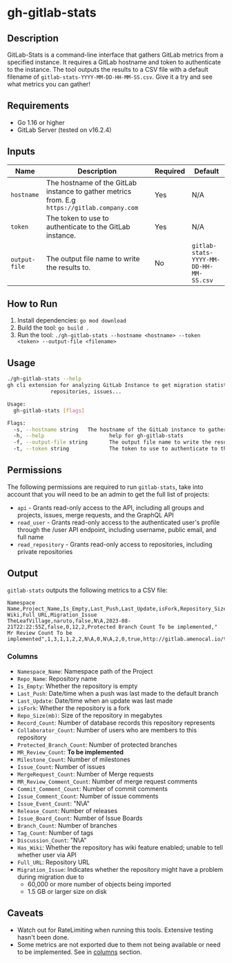 # gh-gitlab-stats

## Description

GitLab-Stats is a command-line interface that gathers GitLab metrics from a specified instance. It requires a GitLab hostname and token to authenticate to the instance. The tool outputs the results to a CSV file with a default filename of `gitlab-stats-YYYY-MM-DD-HH-MM-SS.csv`. Give it a try and see what metrics you can gather!

## Requirements

- Go 1.16 or higher
- GitLab Server (tested on v16.2.4)

## Inputs

| Name | Description | Required | Default |
|------|-------------|----------|---------|
| `hostname` | The hostname of the GitLab instance to gather metrics from. E.g `https://gitlab.company.com` | Yes | N/A |
| `token` | The token to use to authenticate to the GitLab instance. | Yes | N/A |
| `output-file` | The output file name to write the results to. | No | `gitlab-stats-YYYY-MM-DD-HH-MM-SS.csv` |

## How to Run

1. Install dependencies: `go mod download`
2. Build the tool: `go build .`
3. Run the tool: `./gh-gitlab-stats --hostname <hostname> --token <token> --output-file <filename>`

## Usage

```sh
./gh-gitlab-stats --help
gh cli extension for analyzing GitLab Instance to get migration statistics of
              repositories, issues...

Usage:
  gh-gitlab-stats [flags]

Flags:
  -s, --hostname string   The hostname of the GitLab instance to gather metrics from E.g https://gitlab.company.com
  -h, --help                     help for gh-gitlab-stats
  -f, --output-file string       The output file name to write the results to (default "gitlab-stats-YYYY-MM-DD-HH-MM-SS.csv")
  -t, --token string             The token to use to authenticate to the GitLab instance
```

## Permissions

The following permissions are required to run `gitlab-stats`, take into account that you will need to be an admin to get the full list of projects:

- `api` - Grants read-only access to the API, including all groups and projects, issues, merge requests, and the GraphQL API
- `read_user` - Grants read-only access to the authenticated user's profile through the /user API endpoint, including username, public email, and full name
- `read_repository` - Grants read-only access to repositories, including private repositories

## Output

`gitlab-stats` outputs the following metrics to a CSV file:

```csv
Namespace Name,Project_Name,Is_Empty,Last_Push,Last_Update,isFork,Repository_Size(mb),Record_Count,Collaborator_Count,Protected_Branch_Count,MR_Review_Count,Milestone_Count,Issue_Count,MergeRequest_Count,MR_Review_Comment_Count,Commit_Comment_Count,Issue_Comment_Count,Issue_Event_Count,Release_Count,Project_Count,Branch_Count,Tag_Count,Has Wiki,Full_URL,Migration_Issue
TheLeafVillage,naruto,false,N\A,2023-08-21T22:22:55Z,false,0,12,2,Protected Branch Count To be implemented," Mr Review Count To be implemented",1,3,1,1,2,2,N\A,0,N\A,2,0,true,http://gitlab.amenocal.io/theleafvillage/naruto
```

### Columns

- `Namespace_Name`: Namespace path of the Project
- `Repo_Name`: Repository name
- `Is_Empty`: Whether the repository is empty
- `Last_Push`: Date/time when a push was last made to the default branch
- `Last_Update`: Date/time when an update was last made
- `isFork`: Whether the repository is a fork
- `Repo_Size(mb)`: Size of the repository in megabytes
- `Record_Count`: Number of database records this repository represents
- `Collaborator_Count`: Number of users who are members to this repository
- `Protected_Branch_Count`: Number of protected branches
- `MR_Review_Count`: **To be implemented**
- `Milestone_Count`: Number of milestones
- `Issue_Count`: Number of issues
- `MergeRequest_Count`: Number of Merge requests
- `MR_Review_Comment_Count`: Number of merge request comments
- `Commit_Comment_Count`: Number of commit comments
- `Issue_Comment_Count`: Number of issue comments
- `Issue_Event_Count`: "N\A"
- `Release_Count`: Number of releases
- `Issue_Board_Count`: Number of Issue Boards
- `Branch_Count`: Number of branches
- `Tag_Count`: Number of tags
- `Discussion_Count`: "N\A"
- `Has_Wiki`: Whether the repository has wiki feature enabled; unable to tell whether user via API
- `Full_URL`: Repository URL
- `Migration_Issue`: Indicates whether the repository might have a problem during migration due to
  - 60,000 or more number of objects being imported
  - 1.5 GB or larger size on disk

## Caveats

- Watch out for RateLimiting when running this tools. Extensive testing hasn't been done.
- Some metrics are not exported due to them not being available or need to be implemented. See in [columns](#columns) section.
